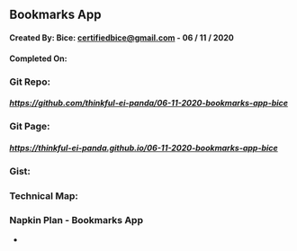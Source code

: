 ## Bookmarks App

#### Created By: Bice: certifiedbice@gmail.com - 06 / 11 / 2020
#### Completed On: 

### Git Repo:
##### https://github.com/thinkful-ei-panda/06-11-2020-bookmarks-app-bice

### Git Page:
##### https://thinkful-ei-panda.github.io/06-11-2020-bookmarks-app-bice

### Gist:
##### 

### Technical Map:
#### 
#### 
#### 

### Napkin Plan - Bookmarks App

- 
